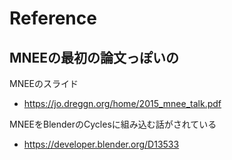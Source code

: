 # Reference
MNEEの最初の論文っぽいの
- 

MNEEのスライド
- https://jo.dreggn.org/home/2015_mnee_talk.pdf

MNEEをBlenderのCyclesに組み込む話がされている
- https://developer.blender.org/D13533

